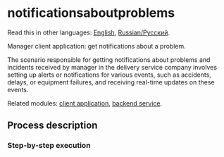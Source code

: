 # notificationsaboutproblems

Read this in other languages: [English](notificationsaboutproblems.md), [Russian/Русский](notificationsaboutproblems.ru.md). 

Manager client application: get notifications about a problem.

The scenario responsible for getting notifications about problems and incidents received by manager in the delivery service company involves setting up alerts or notifications for various events, such as accidents, delays, or equipment failures, and receiving real-time updates on these events.

Related modules: [client application](../../frontend/managerclient.md), [backend service](../../backend/managerbackend.md).

## Process description

### Step-by-step execution
